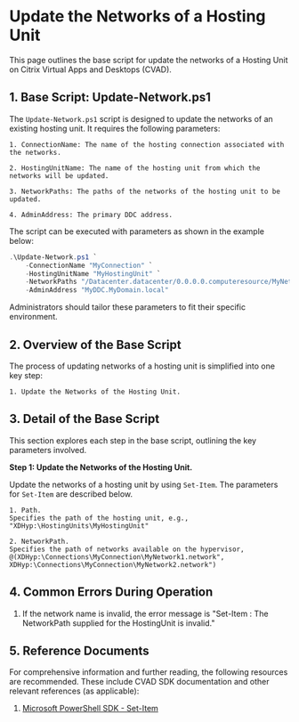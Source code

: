 # Update the Networks of a Hosting Unit

This page outlines the base script for update the networks of a Hosting Unit on Citrix Virtual Apps and Desktops (CVAD). 



## 1. Base Script: Update-Network.ps1

The `Update-Network.ps1` script is designed to update the networks of an existing hosting unit. It requires the following parameters:

    1. ConnectionName: The name of the hosting connection associated with the networks.
    
    2. HostingUnitName: The name of the hosting unit from which the networks will be updated.
    
    3. NetworkPaths: The paths of the networks of the hosting unit to be updated.
    
    4. AdminAddress: The primary DDC address.

The script can be executed with parameters as shown in the example below:

```powershell
.\Update-Network.ps1 `
    -ConnectionName "MyConnection" `
    -HostingUnitName "MyHostingUnit" `
    -NetworkPaths "/Datacenter.datacenter/0.0.0.0.computeresource/MyNetwork1.network", "/Datacenter.datacenter/0.0.0.0.computeresource/MyNetwork2.network" `
    -AdminAddress "MyDDC.MyDomain.local"
```

Administrators should tailor these parameters to fit their specific environment.



## 2. Overview of the Base Script

The process of updating networks of a hosting unit is simplified into one key step:

    1. Update the Networks of the Hosting Unit.



## 3. Detail of the Base Script

This section explores each step in the base script, outlining the key parameters involved.

**Step 1: Update the Networks of the Hosting Unit.**

Update the networks of a hosting unit by using ``Set-Item``. The parameters for ``Set-Item`` are described below.

    1. Path.
    Specifies the path of the hosting unit, e.g., "XDHyp:\HostingUnits\MyHostingUnit"

    2. NetworkPath.
    Specifies the path of networks available on the hypervisor, @(XDHyp:\Connections\MyConnection\MyNetwork1.network", XDHyp:\Connections\MyConnection\MyNetwork2.network")
    

## 4. Common Errors During Operation

1. If the network name is invalid, the error message is "Set-Item : The NetworkPath supplied for the HostingUnit is invalid."



## 5. Reference Documents

For comprehensive information and further reading, the following resources are recommended. These include CVAD SDK documentation and other relevant references (as applicable):

1. [Microsoft PowerShell SDK - Set-Item](https://learn.microsoft.com/en-us/powershell/module/microsoft.powershell.management/set-item?view=powershell-7.4)



